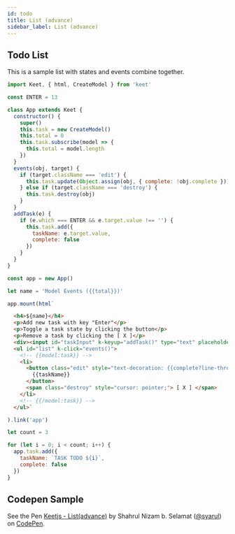 ```yaml
---
id: todo
title: List (advance)
sidebar_label: List (advance)
---
```


## Todo List

This is a sample list with states and events combine together.

```js
import Keet, { html, CreateModel } from 'keet'

const ENTER = 13

class App extends Keet {
  constructor() {
    super()
    this.task = new CreateModel()
    this.total = 0
    this.task.subscribe(model => {
      this.total = model.length
    })
  }
  events(obj, target) {
    if (target.className === 'edit') {
      this.task.update(Object.assign(obj, { complete: !obj.complete }))
    } else if (target.className === 'destroy') {
      this.task.destroy(obj)
    }
  }
  addTask(e) {
    if (e.which === ENTER && e.target.value !== '') {
      this.task.add({
        taskName: e.target.value,
        complete: false
      })
    }
  }
}

const app = new App()

let name = 'Model Events ({{total}})'

app.mount(html`
```

```html
  <h4>${name}</h4>
  <p>Add new task with key "Enter"</p>
  <p>Toggle a task state by clicking the button</p>
  <p>Remove a task by clicking the [ X ]</p>
  <div><input id="taskInput" k-keyup="addTask()" type="text" placeholder="Add a task"></div>
  <ul id="list" k-click="events()">
    <!-- {{model:task}} -->
    <li>
      <button class="edit" style="text-decoration: {{complete?line-through:none}};"> 
        {{taskName}} 
      </button>
      <span class="destroy" style="cursor: pointer;"> [ X ] </span>
    </li>
    <!-- {{/model:task}} -->
  </ul>`
```

```js
).link('app')

let count = 3

for (let i = 0; i < count; i++) {
  app.task.add({
    taskName: `TASK TODO ${i}`,
    complete: false
  })
}
```

## Codepen Sample

<p data-height="265" data-theme-id="dark" data-slug-hash="yxorPq" data-default-tab="js,result" data-user="syarul" data-pen-title="Keetjs - List(advance)" class="codepen">See the Pen <a href="https://codepen.io/syarul/pen/yxorPq/">Keetjs - List(advance)</a> by Shahrul Nizam b. Selamat (<a href="https://codepen.io/syarul">@syarul</a>) on <a href="https://codepen.io">CodePen</a>.</p>
<script async src="https://static.codepen.io/assets/embed/ei.js"></script>